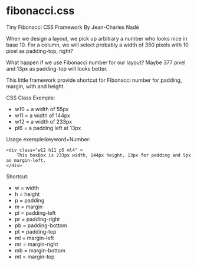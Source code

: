 # fibonacci.css
Tiny Fibonacci CSS Framework By Jean-Charles Nadé


When we design a layout, we pick up arbitrary a number who looks nice in base 10. For a column, we will select probably a width of 350 pixels with 10 pixel as padding-top, right? 

What happen if we use Fibonacci number for our layout? Maybe 377 pixel and 13px as padding-top will looks better.

This little framework provide shortcut for Fibonacci number for padding, margin, with and height.


CSS Class Exemple: 

* w10 = a width of 55px
* w11 = a width of 144px
* w12 = a width of 233px
* pl6 = a padding left at 13px

Usage exemple:keyword+Number:

    <div class="w12 h11 p5 ml4" >
        This boxBox is 233px width, 144px height, 13px for padding and 5px as margin-left.
    </div>

Shortcut:

* w = width 
* h = height
* p = padding
* m = margin
* pl = padding-left
* pr = padding-right
* pb = padding-bottom
* pt = padding-top
* ml = margin-left
* mr = margin-right
* mb = margin-bottom
* mt = margin-top
